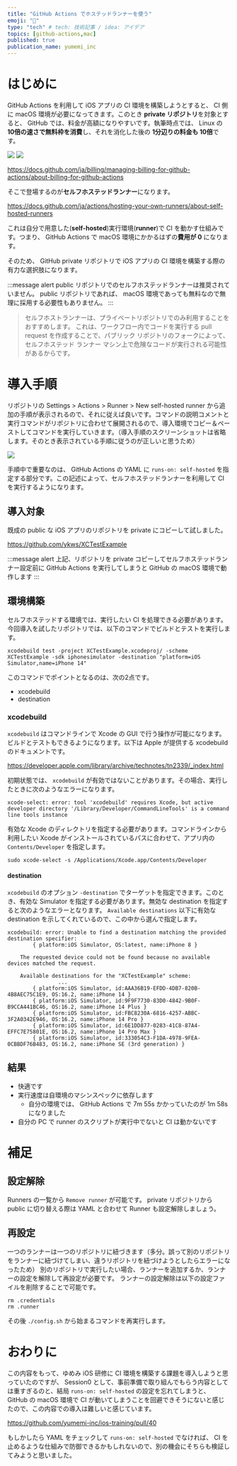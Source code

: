 ```yaml
---
title: "GitHub Actions でホステッドランナーを使う"
emoji: "🚀"
type: "tech" # tech: 技術記事 / idea: アイデア
topics: [github-actions,mac]
published: true
publication_name: yumemi_inc
---
```


# はじめに

GitHub Actions を利用して iOS アプリの CI 環境を構築しようとすると、 CI 側に macOS 環境が必要になってきます。このとき **private リポジトリ**を対象とすると、 GitHub では、料金が高額になりやすいです。執筆時点では、 Linux の **10倍の速さで無料枠を消費**し、それを消化した後の **1分辺りの料金も 10倍**です。

![](https://storage.googleapis.com/zenn-user-upload/1644b114389a-20230318.png)
![](https://storage.googleapis.com/zenn-user-upload/8116a3dd9d98-20230318.png)

https://docs.github.com/ja/billing/managing-billing-for-github-actions/about-billing-for-github-actions

そこで登場するのが**セルフホステッドランナー**になります。

https://docs.github.com/ja/actions/hosting-your-own-runners/about-self-hosted-runners

これは自分で用意した(**self-hosted**)実行環境(**runner**)で CI を動かす仕組みです。つまり、 GitHub Actions で macOS 環境にかかるはずの**費用が 0** になります。

そのため、 GitHub private リポジトリで iOS アプリの CI 環境を構築する際の有力な選択肢になります。

:::message alert
public リポジトリでのセルフホステッドランナーは推奨されていません。 public リポジトリであれば、 macOS 環境であっても無料なので無理に採用する必要性もありません。
:::

> セルフホストランナーは、プライベートリポジトリでのみ利用することをおすすめします。 これは、ワークフロー内でコードを実行する pull request を作成することで、パブリック リポジトリのフォークによって、セルフホステッド ランナー マシン上で危険なコードが実行される可能性があるからです。

# 導入手順

リポジトリの Settings > Actions > Runner > New self-hosted runner から追加の手順が表示されるので、それに従えば良いです。コマンドの説明コメントと実行コマンドがリポジトリに合わせて展開されるので、導入環境でコピー＆ペーストしてコマンドを実行していきます。（導入手順のスクリーンショットは省略します。そのとき表示されている手順に従うのが正しいと思うため）

![](https://storage.googleapis.com/zenn-user-upload/95892b9e94f4-20230316.png)

手順中で重要なのは、 GitHub Actions の YAML に `runs-on: self-hosted` を指定する部分です。この記述によって、セルフホステッドランナーを利用して CI を実行するようになります。

## 導入対象

既成の public な iOS アプリのリポジトリを private にコピーして試しました。

https://github.com/ykws/XCTestExample

:::message alert
上記、リポジトリを private コピーしてセルフホステッドランナー設定前に GitHub Actions を実行してしまうと GitHub の macOS 環境で動作します
:::

## 環境構築

セルフホステッドする環境では、実行したい CI を処理できる必要があります。
今回導入を試したリポジトリでは、以下のコマンドでビルドとテストを実行します。

```
xcodebuild test -project XCTestExample.xcodeproj/ -scheme XCTestExample -sdk iphonesimulator -destination "platform=iOS Simulator,name=iPhone 14"
```

このコマンドでポイントとなるのは、次の2点です。

- xcodebuild
- destination

### xcodebuild

`xcodebuild` はコマンドラインで Xcode の GUI で行う操作が可能になります。ビルドとテストもできるようになります。以下は Apple が提供する xcodebuild のドキュメントです。

https://developer.apple.com/library/archive/technotes/tn2339/_index.html

初期状態では、 `xcodebuild` が有効ではないことがあります。その場合、実行したときに次のようなエラーになります。

```
xcode-select: error: tool 'xcodebuild' requires Xcode, but active developer directory '/Library/Developer/CommandLineTools' is a command line tools instance
```

有効な Xcode のディレクトリを指定する必要があります。コマンドラインから利用したい Xcode がインストールされているパスに合わせて、アプリ内の `Contents/Developer` を指定します。

```
sudo xcode-select -s /Applications/Xcode.app/Contents/Developer
```

#### destination

`xcodebuild` のオプション `-destination` でターゲットを指定できます。このとき、有効な Simulator を指定する必要があります。無効な destination を指定すると次のようなエラーとなります。 `Available destinations` 以下に有効な destination を示してくれているので、この中から選んで指定します。

```
xcodebuild: error: Unable to find a destination matching the provided destination specifier:
		{ platform:iOS Simulator, OS:latest, name:iPhone 8 }

	The requested device could not be found because no available devices matched the request.

	Available destinations for the "XCTestExample" scheme:
                ...
		{ platform:iOS Simulator, id:AAA36B19-EFDD-4DB7-820B-4B8AEC75C1E9, OS:16.2, name:iPhone 14 }
		{ platform:iOS Simulator, id:9F9F7730-83D0-4842-9B0F-B9CCA441BC46, OS:16.2, name:iPhone 14 Plus }
		{ platform:iOS Simulator, id:FBC8230A-6816-4257-ABBC-3F2A0342E946, OS:16.2, name:iPhone 14 Pro }
		{ platform:iOS Simulator, id:6E1DD877-0283-41C8-87A4-EFFC7E75801E, OS:16.2, name:iPhone 14 Pro Max }
		{ platform:iOS Simulator, id:333054C3-F1DA-4978-9FEA-0CBBDF76B483, OS:16.2, name:iPhone SE (3rd generation) }
```

## 結果
- 快適です
- 実行速度は自環境のマシンスペックに依存します
  - 自分の環境では、 GitHub Actions で 7m 55s かかっていたのが 1m 58s になりました
- 自分の PC で runner のスクリプトが実行中でないと CI は動かないです

# 補足
## 設定解除

Runners の一覧から `Remove runner` が可能です。
private リポジトリから public に切り替える際は YAML と合わせて Runner も設定解除しましょう。

## 再設定

一つのランナーは一つのリポジトリに紐づきます（多分。誤って別のリポジトリをランナーに紐づけてしまい、違うリポジトリを紐づけようとしたらエラーになったため）
別のリポジトリで実行したい場合、ランナーを追加するか、ランナーの設定を解除して再設定が必要です。
ランナーの設定解除は以下の設定ファイルを削除することで可能です。

```
rm .credentials
rm .runner
```

その後 `./config.sh` から始まるコマンドを再実行します。

# おわりに

この内容をもって、ゆめみ iOS 研修に CI 環境を構築する課題を導入しようと思っていたのですが、 Session0 として、事前準備で取り組んでもらう内容としては重すぎるのと、結局 `runs-on: self-hosted` の設定を忘れてしまうと、 GitHub の macOS 環境で CI が動いてしまうことを回避できそうにないと感じたので、この内容での導入は難しいと感じています。

https://github.com/yumemi-inc/ios-training/pull/40

もしかしたら YAML をチェックして `runs-on: self-hosted` でなければ、 CI を止めるような仕組みで防御できるかもしれないので、別の機会にそちらも検証してみようと思いました。
